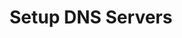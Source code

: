 ---
sidebar_position: 2
title: "Setup DNS Servers"
sidebar_label: "Setup DNS Servers"
description: "Deploy DNS server infrastructure in Debian environments - install DNS servers, configure authoritative DNS, setup recursive resolvers, and manage DNS zones."
keywords:
  - "debian dns servers"
  - "dns server setup"
  - "authoritative dns"
  - "recursive resolvers"
  - "dns zones"
tags:
  - debian
  - dns-servers
  - dns-server-setup
  - authoritative-dns
  - dns-zones
slug: /linux/debian/network/dns-configuration/setup-dns-servers
---